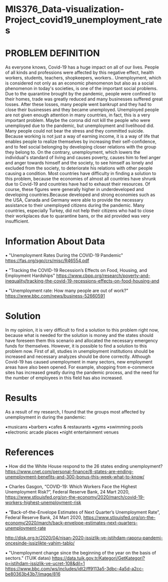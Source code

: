 # MIS376_Data-visualization-Project_covid19_unemployment_rates
# PROBLEM DEFINITION
As everyone knows, Covid-19 has a huge impact on all of our lives. People of all kinds and professions were affected by this negative effect, health workers, students, teachers, shopkeepers, workers.. Unemployment, which is considered not only as an economic phenomenon but also as a social phenomenon in today's societies, is one of the important social problems. Due to the quarantine brought by the pandemic, people were confined to their homes, trade was greatly reduced and many businesses suffered great losses. After these losses, many people went bankrupt and they had to close their businesses and they became unemployed. Unemployed people are not given enough attention in many countries, in fact, this is a very important problem. Maybe the corona did not kill the people who were unemployed due to the pandemic, but unemployment and livelihood did. Many people could not bear the stress and they committed suicide. Because working is not just a way of earning income, it is a way of life that enables people to realize themselves by increasing their self-confidence, and to feel social belonging by developing closer relations with the group they belong to. On the contrary, unemployment, which lowers the individual's standard of living and causes poverty, causes him to feel anger and anger towards himself and the society, to see himself as lonely and excluded from the society, to deteriorate his relations with other people causing a condition. Most countries have difficulty in finding a solution to this problem, because the economies of almost all countries have shrunk due to Covid-19 and countries have had to exhaust their resources. Of course, these figures were generally higher in underdeveloped and developing countries.Because developed and strong economies such as the USA, Canada and Germany were able to provide the necessary assistance to their unemployed citizens during the pandemic. Many countries, especially Turkey, did not help their citizens who had to close their workplaces due to quarantine bans, or the aid provided was very insufficient.  

# Information About Data

▪ "Unemployment Rates During the COVID-19 Pandemic"
 https://fas.org/sgp/crs/misc/R46554.pdf

▪ "Tracking the COVID-19 Recession’s Effects on Food, Housing, and Employment Hardships"
https://www.cbpp.org/research/poverty-and-inequality/tracking-the-covid-19-recessions-effects-on-food-housing-and

▪ "Unemployment rate: How many people are out of work?"
https://www.bbc.com/news/business-52660591

# Solution
In my opinion, it is very difficult to find a solution to this problem right now, because what is needed for the solution is money and the states should have foreseen them this scenario and allocated the necessary emergency funds for themselves. However, it is possible to find a solution to this problem now. First of all, studies in unemployment institutions should be increased and necessary analyzes should be done correctly. Although Covid-19 has caused unemployment in many sectors, new employment areas have also been opened. For example, shopping from e-commerce sites has increased greatly during the pandemic process, and the need for the number of employees in this field has also increased.

# Results
As a result of my research, I found that the groups most affected by unemployment in during the pandemic:

▪musicans
▪barbers
▪cafes & restaurants
▪gyms
▪swimming pools
▪electronic arcade places
▪night entertainment venues









# References
▪ How did the White House respond to the 26 states ending unemployment?
https://www.cnet.com/personal-finance/8-states-are-ending-unemployment-benefits-and-300-bonus-this-week-what-to-know/

▪ Charles Gasgon, “COVID-19: Which Workers Face the Highest Unemployment Risk?”, Federal Reserve Bank, 24 Mart 2020,
https://www.stlouisfed.org/on-the-economy/2020/march/covid-19-workers-highest-unemployment-risk

▪ “Back-of-the-Envelope Estimates of Next Quarter’s Unemployment Rate”, Federal Reserve Bank, 24 Mart 2020,
https://www.stlouisfed.org/on-the-economy/2020/march/back-envelope-estimates-next-quarters-unemployment-rate

http://disk.org.tr/2020/04/nisan-2020-issizlik-ve-istihdam-raporu-pandemi-oncesinde-issizlikte-vahim-tablo/

▪ "Unemployment change since the beginning of the year on the basis of sectors." (TUIK datas)
https://data.tuik.gov.tr/Kategori/GetKategori?p=istihdam-issizlik-ve-ucret-108&dil=1
https://www.bbc.com/ws/includes/idt2/ff9113a5-3dbc-4a5d-a2cc-be80363b43b7/image/816
